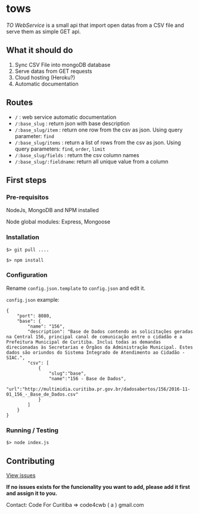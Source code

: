 # tows

*TO WebService* is a small api that import open datas from a CSV file and serve them as simple GET api.

## What it should do

 1. Sync CSV File into mongoDB database
 2. Serve datas from GET requests
 3. Cloud hosting (Heroku?)
 4. Automatic documentation
 
## Routes

 - `/` : web service automatic documentation
 - `/:base_slug` : return json with base description
 - `/:base_slug/item` : return one row from the csv as json. Using query parameter: `find`
 - `/:base_slug/items` : return a list of rows from the csv as json. Using query parameters: `find`, `order`, `limit`
 - `/:base_slug/fields` : return the csv column names
 - `/:base_slug/:fieldname`: return all unique value from a column

## First steps

### Pre-requisitos

NodeJs, MongoDB and NPM installed

Node global modules: Express, Mongoose

### Installation

`$> git pull ....`

`$> npm install`

### Configuration

Rename `config.json.template` to `config.json` and edit it.

`config.json` example:
```
{
	"port": 8080,
	"base": {
		"name": "156",
		"description": "Base de Dados contendo as solicitações geradas na Central 156, principal canal de comunicação entre o cidadão e a Prefeitura Municipal de Curitiba. Inclui todas as demandas direcionadas às Secretarias e Órgãos da Administração Municipal. Estes dados são oriundos do Sistema Integrado de Atendimento ao Cidadão - SIAC.",
		"csv": [
			{
				"slug":"base",
				"name":"156 - Base de Dados",
				"url":"http://multimidia.curitiba.pr.gov.br/dadosabertos/156/2016-11-01_156_-_Base_de_Dados.csv"
			}
		]
	}
}
```

### Running / Testing

`$> node index.js`

## Contributing

[View issues](https://github.com/CodeForCuritiba/tows/issues)

**If no issues exists for the funcionality you want to add, please add it first and assign it to you.**

Contact: 
Code For Curitiba => code4cwb ( a ) gmail.com





